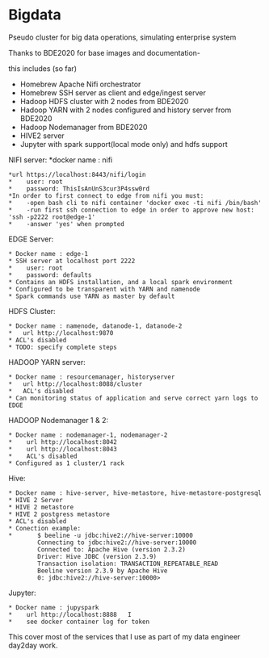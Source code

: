 # Bigdata
Pseudo cluster for big data operations, simulating enterprise system

Thanks to BDE2020 for base images and documentation-

this includes (so far)
* Homebrew Apache Nifi orchestrator 
* Homebrew SSH server as client and edge/ingest server
* Hadoop HDFS cluster with 2 nodes from BDE2020
* Hadoop YARN with 2 nodes configured and history server from BDE2020
* Hadoop Nodemanager from BDE2020
* HIVE2 server
* Jupyter with spark support(local mode only) and hdfs support

NIFI server: 
    *docker name : nifi

    *url https://localhost:8443/nifi/login
    *    user: root
    *    password: ThisIsAnUnS3cur3P4ssw0rd
    *In order to first connect to edge from nifi you must:
    *    -open bash cli to nifi container 'docker exec -ti nifi /bin/bash'
    *    -run first ssh connection to edge in order to approve new host: 'ssh -p2222 root@edge-1'
    *    -answer 'yes' when prompted

EDGE Server: 

    * Docker name : edge-1
    * SSH server at localhost port 2222
    *    user: root
    *    password: defaults
    * Contains an HDFS installation, and a local spark environment
    * Configured to be transparent with YARN and namenode
    * Spark commands use YARN as master by default

HDFS Cluster: 

    * Docker name : namenode, datanode-1, datanode-2
    *   url http://localhost:9870
    * ACL's disabled
    * TODO: specify complete steps

HADOOP YARN server:

    * Docker name : resourcemanager, historyserver
    *   url http://localhost:8088/cluster
    *   ACL's disabled
    * Can monitoring status of application and serve correct yarn logs to EDGE

HADOOP Nodemanager 1 & 2:

    * Docker name : nodemanager-1, nodemanager-2
    *    url http://localhost:8042
    *    url http://localhost:8043
    *    ACL's disabled
    * Configured as 1 cluster/1 rack

Hive:   

    * Docker name : hive-server, hive-metastore, hive-metastore-postgresql
    * HIVE 2 Server
    * HIVE 2 metastore
    * HIVE 2 postgress metastore
    * ACL's disabled
    * Conection example:
    *       $ beeline -u jdbc:hive2://hive-server:10000
            Connecting to jdbc:hive2://hive-server:10000
            Connected to: Apache Hive (version 2.3.2)
            Driver: Hive JDBC (version 2.3.9)
            Transaction isolation: TRANSACTION_REPEATABLE_READ
            Beeline version 2.3.9 by Apache Hive
            0: jdbc:hive2://hive-server:10000>

Jupyter:

    * Docker name : jupyspark
    *    url http://localhost:8888   I
    *    see docker container log for token

This cover most of the services that I use as part of my data engineer day2day work.